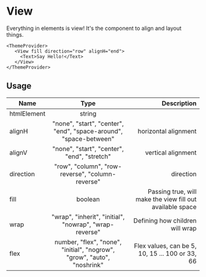 <!-- 
This is an auto-generated markdown. 
You can change it in "/Users/daniel/Dev/allthings/elements/src/View/View.tsx" and run build:docs to update this file.
-->
# View
Everything in elements is view! It's the component to align and layout things.

```example
<ThemeProvider>
   <View fill direction="row" alignH="end">
     <Text>Say Hello!</Text>
   </View>
</ThemeProvider>
```
## Usage
| Name        | Type           | Description  |
| ----------- |:--------------:| ------------:|
|htmlElement|string|
|alignH|"none", "start", "center", "end", "space-around", "space-between"|horizontal alignment
|alignV|"none", "start", "center", "end", "stretch"|vertical alignment
|direction|"row", "column", "row-reverse", "column-reverse"|direction
|fill|boolean|Passing true, will make the view fill out available space
|wrap|"wrap", "inherit", "initial", "nowrap", "wrap-reverse"|Defining how children will wrap
|flex|number, "flex", "none", "initial", "nogrow", "grow", "auto", "noshrink"|Flex values, can be 5, 10, 15 ... 100 or 33, 66

